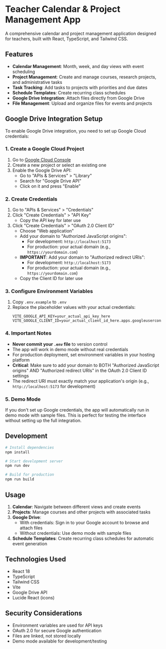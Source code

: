 # Teacher Calendar & Project Management App

A comprehensive calendar and project management application designed for teachers, built with React, TypeScript, and Tailwind CSS.

## Features

- **Calendar Management**: Month, week, and day views with event scheduling
- **Project Management**: Create and manage courses, research projects, and administrative tasks
- **Task Tracking**: Add tasks to projects with priorities and due dates
- **Schedule Templates**: Create recurring class schedules
- **Google Drive Integration**: Attach files directly from Google Drive
- **File Management**: Upload and organize files for events and projects

## Google Drive Integration Setup

To enable Google Drive integration, you need to set up Google Cloud credentials:

### 1. Create a Google Cloud Project

1. Go to [Google Cloud Console](https://console.cloud.google.com/)
2. Create a new project or select an existing one
3. Enable the Google Drive API:
   - Go to "APIs & Services" > "Library"
   - Search for "Google Drive API"
   - Click on it and press "Enable"

### 2. Create Credentials

1. Go to "APIs & Services" > "Credentials"
2. Click "Create Credentials" > "API Key"
   - Copy the API key for later use
3. Click "Create Credentials" > "OAuth 2.0 Client ID"
   - Choose "Web application"
   - Add your domain to "Authorized JavaScript origins":
     - For development: `http://localhost:5173`
     - For production: your actual domain (e.g., `https://yourdomain.com`)
   - **IMPORTANT**: Add your domain to "Authorized redirect URIs":
     - For development: `http://localhost:5173`
     - For production: your actual domain (e.g., `https://yourdomain.com`)
   - Copy the Client ID for later use

### 3. Configure Environment Variables

1. Copy `.env.example` to `.env`
2. Replace the placeholder values with your actual credentials:
   ```
   VITE_GOOGLE_API_KEY=your_actual_api_key_here
   VITE_GOOGLE_CLIENT_ID=your_actual_client_id_here.apps.googleusercontent.com
   ```

### 4. Important Notes

- **Never commit your `.env` file** to version control
- The app will work in demo mode without real credentials
- For production deployment, set environment variables in your hosting platform
- **Critical**: Make sure to add your domain to BOTH "Authorized JavaScript origins" AND "Authorized redirect URIs" in the OAuth 2.0 Client ID settings
- The redirect URI must exactly match your application's origin (e.g., `http://localhost:5173` for development)

### 5. Demo Mode

If you don't set up Google credentials, the app will automatically run in demo mode with sample files. This is perfect for testing the interface without setting up the full integration.

## Development

```bash
# Install dependencies
npm install

# Start development server
npm run dev

# Build for production
npm run build
```

## Usage

1. **Calendar**: Navigate between different views and create events
2. **Projects**: Manage courses and other projects with associated tasks
3. **Google Drive**: 
   - With credentials: Sign in to your Google account to browse and attach files
   - Without credentials: Use demo mode with sample files
4. **Schedule Templates**: Create recurring class schedules for automatic event generation

## Technologies Used

- React 18
- TypeScript
- Tailwind CSS
- Vite
- Google Drive API
- Lucide React (icons)

## Security Considerations

- Environment variables are used for API keys
- OAuth 2.0 for secure Google authentication
- Files are linked, not stored locally
- Demo mode available for development/testing